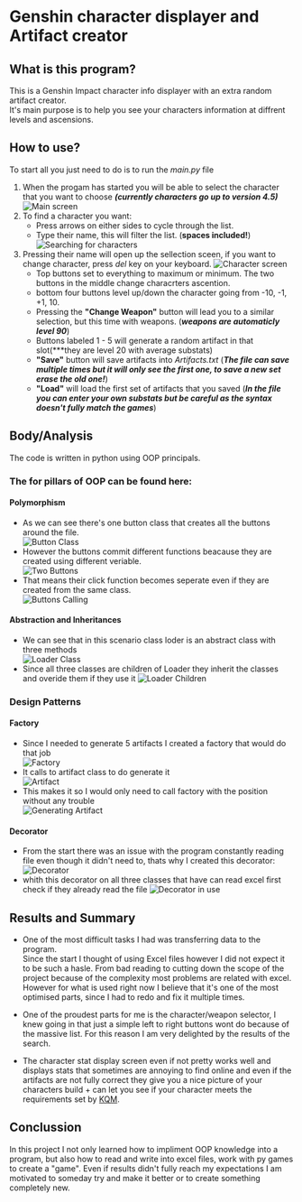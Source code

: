 # Genshin character displayer and Artifact creator

## What is this program?

This is a Genshin Impact character info displayer with an extra random artifact creator.  
It's main purpose is to help you see your characters information at diffrent levels and ascensions. 

## How to use?

To start all you just need to do is to run the _main.py_ file  

1. When the progam has started you will be able to select the character that you want to choose ***(currently characters go up to version 4.5)***
![Main screen](https://media.discordapp.net/attachments/790862943239405589/1236677299156553870/image.png?ex=6638e0fc&is=66378f7c&hm=459f245b3db486b54bd1bcdb51ac2e783161ea5aaffcf76e66e0b98d8ecc671d&=&format=webp&quality=lossless)
2. To find a character you want:
   * Press arrows on either sides to cycle through the list.
   * Type their name, this will filter the list. (**spaces included!**)
![Searching for characters](https://media.discordapp.net/attachments/790862943239405589/1236678351310290985/image.png?ex=6638e1f7&is=66379077&hm=00d543c8656924d796017a0f4987d5b3590cceaea4742b3d89b9c170a56a8bd6&=&format=webp&quality=lossless)
3. Pressing their name will open up the sellection sceen, if you want to change character, press *del* key on your keyboard.
![Character screen](https://media.discordapp.net/attachments/790862943239405589/1236679251869040640/image.png?ex=6638e2ce&is=6637914e&hm=b0b445fa78dcce246ff30f2cf966eddc88eb344e965dfe8902c7278b43b29893&=&format=webp&quality=lossless)
   * Top buttons set to everything to maximum or minimum. The two buttons in the middle change characrters ascention.
   * bottom four buttons level up/down the character going from -10, -1, +1, 10.
   * Pressing the **"Change Weapon"** button will lead you to a similar selection, but this time with weapons. (***weapons are automaticly level 90***)
   * Buttons labeled 1 - 5 will generate a random artifact in that slot(***they are level 20 with average substats)
   * **"Save"** button will save artifacts into *Artifacts.txt* (***The file can save multiple times but it will only see the first one, to save a new set erase the old one!***)
   * **"Load"** will load the first set of artifacts that you saved (***In the file you can enter your own substats but be careful as the syntax doesn't fully match the games***)

## Body/Analysis 

The code is written in python using OOP principals.

### The for pillars of OOP can be found here:

#### Polymorphism
- As we can see there's one button class that creates all the buttons around the file.  
![Button Class](https://media.discordapp.net/attachments/790862943239405589/1236686949075521547/image.png?ex=6638e9f9&is=66379879&hm=3acffb3248fa9cad3cef1e1c3afad0515e4c7f99970812a6851b066f0f5c5347&=&format=webp&quality=lossless)
- However the buttons commit different functions beacause they are created using different veriable.  
![Two Buttons](https://cdn.discordapp.com/attachments/790862943239405589/1236687776699908210/image.png?ex=6638eabe&is=6637993e&hm=1edd44e5b221340fc57cd63a9edde084b3ac6b018c58a48691bf7d5dc0e955c0&)
- That means their click function becomes seperate even if they are created from the same class.  
![Buttons Calling](https://cdn.discordapp.com/attachments/790862943239405589/1236688614214074439/image.png?ex=6638eb86&is=66379a06&hm=284cf6250196a9b5b0df2c85cc453ec1c666afd9ba0392a69d1c174f300a4fc7&)

#### Abstraction and Inheritances
- We can see that in this scenario class loder is an abstract class with three methods  
  ![Loader Class](https://cdn.discordapp.com/attachments/790862943239405589/1236691372711608331/image.png?ex=6638ee17&is=66379c97&hm=d1ba24c0520853f39394434041f39b54866bca6af7a643d6314ca615836a6aca&)
- Since all three classes are children of Loader they inherit the classes and overide them if they use it
  ![Loader Children](https://cdn.discordapp.com/attachments/790862943239405589/1236692990047555636/image.png?ex=6638ef99&is=66379e19&hm=af1283445bbaca1f82032ea3f99dc593c46d4b5bb357f0cd2806a9b800c600a1&)
  
### Design Patterns

#### Factory
- Since I needed to generate 5 artifacts I created a factory that would do that job  
![Factory](https://cdn.discordapp.com/attachments/790862943239405589/1236696069992349736/image.png?ex=6638f277&is=6637a0f7&hm=16cc956d0f75ef498bbb6c334e0c5b97950a6959621e90bea2dc4494735db716&)
- It calls to artifact class to do generate it  
![Artifact](https://cdn.discordapp.com/attachments/790862943239405589/1236696397622022234/image.png?ex=6638f2c5&is=6637a145&hm=28db39204b62017982e9731159d8a818da5583c05eb56d526c6d23f5fdaf00ac&)
- This makes it so I would only need to call factory with the position without any trouble  
![Generating Artifact](https://cdn.discordapp.com/attachments/790862943239405589/1236696920160862380/image.png?ex=6638f342&is=6637a1c2&hm=0e199187fe58fe365859f97e3dc96b3f7cf15459b4b2ebc35592b990941ec61f&)

#### Decorator
- From the start there was an issue with the program constantly reading file even though it didn't need to, thats why I created this decorator:
![Decorator](https://cdn.discordapp.com/attachments/790862943239405589/1236697624669720720/image.png?ex=6638f3ea&is=6637a26a&hm=f45a621ab685ced73cd1a96b01ac156dc6b7395668ea508557c6bd559ffae47d&)
- whith this decorator on all three classes that have can read excel first check if they already read the file
![Decorator in use](https://cdn.discordapp.com/attachments/790862943239405589/1236697665056800939/image.png?ex=6638f3f4&is=6637a274&hm=0fbb7bd6636a5fcd92de471e0ca835b23da6416a764231e9112480e30762ef77&)

## Results and Summary

- One of the most difficult tasks I had was transferring data to the program.  
Since the start I thought of using Excel files however I did not expect it to be such a hasle.
From bad reading to cutting down the scope of the project because of the complexity most problems are related with excel.
However for what is used right now I believe that it's one of the most optimised parts, since I had to redo and fix it multiple times.

- One of the proudest parts for me is the character/weapon selector, I knew going in that just a simple left to right buttons wont do because of the massive list.
For this reason I am very delighted by the results of the search.

- The character stat display screen even if not pretty works well and displays stats that sometimes are annoying to find online and even if the artifacts are not fully correct they give you a nice picture of your characters build + can let you see if your character meets the requirements set by [KQM](https://keqingmains.com).

## Conclussion

In this project I not only learned how to impliment OOP knowledge into a program, but also how to read and write into excel files, work with py games to create a "game". Even if results didn't fully reach my expectations I am motivated to someday try and make it better or to create something completely new.



